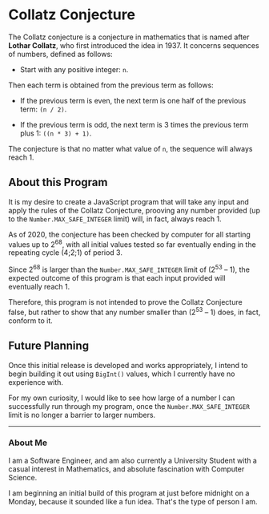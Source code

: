 # **Collatz Conjecture**

The Collatz conjecture is a conjecture in mathematics that is named after **Lothar Collatz**, who first introduced the idea in 1937. It concerns sequences of numbers, defined as follows: 

- Start with any positive integer: `n`. 

Then each term is obtained from the previous term as follows: 

- If the previous term is even, the next term is one half of the previous term: `(n / 2)`.

- If the previous term is odd, the next term is 3 times the previous term plus 1: `((n * 3) + 1)`.

The conjecture is that no matter what value of `n`, the sequence will always reach 1.

## **About this Program** 

It is my desire to create a JavaScript program that will take any input and apply the rules of the Collatz Conjecture, prooving any number provided (up to the `Number.MAX_SAFE_INTEGER` limit) will, in fact, always reach 1.

As of 2020, the conjecture has been checked by computer for all starting values up to 2<sup>68</sup>, with all initial values tested so far eventually ending in the repeating cycle (4;2;1) of period 3.

Since 2<sup>68</sup> is larger than the `Number.MAX_SAFE_INTEGER` limit of (2<sup>53</sup> – 1), the expected outcome of this program is that each input provided will eventually reach 1.

Therefore, this program is not intended to prove the Collatz Conjecture false, but rather to show that any number smaller than (2<sup>53</sup> – 1) does, in fact, conform to it.

## **Future Planning**

Once this initial release is developed and works appropriately, I intend to begin building it out using `BigInt()` values, which I currently have no experience with.

For my own curiosity, I would like to see how large of a number I can successfully run through my program, once the `Number.MAX_SAFE_INTEGER` limit is no longer a barrier to larger numbers.

---

### **About Me**

I am a Software Engineer, and am also currently a University Student with a casual interest in Mathematics, and absolute fascination with Computer Science.

I am beginning an initial build of this program at just before midnight on a Monday, because it sounded like a fun idea. That's the type of person I am.